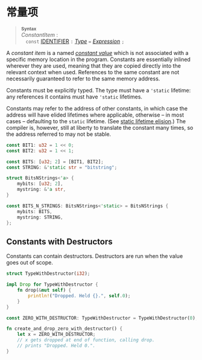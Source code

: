 # 常量项

> **<sup>Syntax</sup>**\
> _ConstantItem_ :\
> &nbsp;&nbsp; `const` [IDENTIFIER] `:` [_Type_] `=` [_Expression_] `;`

A *constant item* is a named _[constant value]_ which is not associated with a
specific memory location in the program. Constants are essentially inlined
wherever they are used, meaning that they are copied directly into the relevant
context when used. References to the same constant are not necessarily
guaranteed to refer to the same memory address.

Constants must be explicitly typed. The type must have a `'static` lifetime: any
references it contains must have `'static` lifetimes.

Constants may refer to the address of other constants, in which case the
address will have elided lifetimes where applicable, otherwise – in most cases
– defaulting to the `static` lifetime. (See [static lifetime
elision].) The compiler is, however, still at liberty to translate the constant
many times, so the address referred to may not be stable.

```rust
const BIT1: u32 = 1 << 0;
const BIT2: u32 = 1 << 1;

const BITS: [u32; 2] = [BIT1, BIT2];
const STRING: &'static str = "bitstring";

struct BitsNStrings<'a> {
    mybits: [u32; 2],
    mystring: &'a str,
}

const BITS_N_STRINGS: BitsNStrings<'static> = BitsNStrings {
    mybits: BITS,
    mystring: STRING,
};
```

## Constants with Destructors

Constants can contain destructors. Destructors are run when the value goes out
of scope.

```rust
struct TypeWithDestructor(i32);

impl Drop for TypeWithDestructor {
    fn drop(&mut self) {
        println!("Dropped. Held {}.", self.0);
    }
}

const ZERO_WITH_DESTRUCTOR: TypeWithDestructor = TypeWithDestructor(0);

fn create_and_drop_zero_with_destructor() {
    let x = ZERO_WITH_DESTRUCTOR;
    // x gets dropped at end of function, calling drop.
    // prints "Dropped. Held 0.".
}
```

[constant value]: const_eval.html#constant-expressions
[static lifetime elision]: lifetime-elision.html#static-lifetime-elision
[`Drop`]: special-types-and-traits.html#drop
[IDENTIFIER]: identifiers.html
[_Type_]: types.html#type-expressions
[_Expression_]: expressions.html
